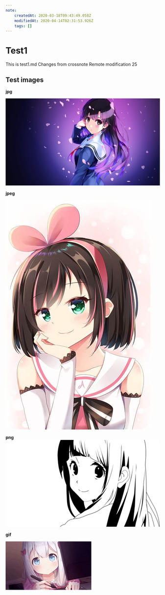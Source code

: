```yaml
---
note:
    createdAt: 2020-03-18T09:43:49.058Z
    modifiedAt: 2020-04-14T02:31:53.926Z
    tags: []
---
```

# Test1

This is test1.md
Changes from crossnote
Remote modification 25 


## Test images

**jpg**

![](./images/anime1.jpg)

**jpeg**

![](./images/anime1.jpeg)

**png**
![](./images/anime2.png)

**gif**

![](/images/anime4.gif)
